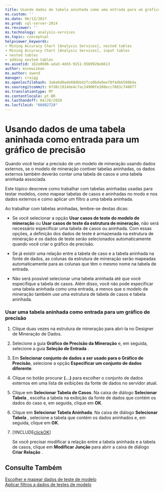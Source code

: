 ```yaml
---
title: Usando dados de tabela aninhada como uma entrada para um gráfico de precisão | Microsoft Docs
ms.custom: ''
ms.date: 06/13/2017
ms.prod: sql-server-2014
ms.reviewer: ''
ms.technology: analysis-services
ms.topic: conceptual
helpviewer_keywords:
- Mining Accuracy Chart [Analysis Services], nested tables
- Mining Accuracy Chart [Analysis Services], input tables
- nested tables
- adding nested tables
ms.assetid: 162e0686-ada3-4dd3-9151-9589926e6613
author: minewiskan
ms.author: owend
manager: craigg
ms.openlocfilehash: 3a6e6d0ade60dbb42fca9bda9ee78f4dbb50064a
ms.sourcegitcommit: 6fd8c1914de4c7ac24900fe388ecc7883c740077
ms.translationtype: MT
ms.contentlocale: pt-BR
ms.lasthandoff: 04/26/2020
ms.locfileid: "66082728"
---
```

# <a name="using-nested-table-data-as-an-input-for-an-accuracy-chart"></a>Usando dados de uma tabela aninhada como entrada para um gráfico de precisão
  Quando você testar a precisão de um modelo de mineração usando dados externos, se o modelo de mineração contiver tabelas aninhadas, os dados externos também deverão contar uma tabela de casos e uma tabela aninhada associada.  
  
 Este tópico descreve como trabalhar com tabelas aninhadas usadas para testar modelos, como mapear tabelas de casos e aninhadas no modo e nos dados externos e como aplicar um filtro a uma tabela aninhada.  
  
 Ao trabalhar com tabelas aninhadas, lembre-se destas dicas:  
  
-   Se você selecionar a opção **Usar casos de teste do modelo de mineração** ou **Usar casos de teste da estrutura de mineração**, não será necessário especificar uma tabela de casos ou aninhada. Com essas opções, a definição dos dados de teste é armazenada na estrutura de mineração e os dados de teste serão selecionados automaticamente quando você criar o gráfico de precisão.  
  
-   Se já existir uma relação entre a tabela de caso e a tabela aninhada na fonte de dados, as colunas da estrutura de mineração serão mapeadas automaticamente para as colunas que têm o mesmo nome na tabela de entrada.  
  
-   Não será possível selecionar uma tabela aninhada até que você especifique a tabela de casos. Além disso, você não pode especificar uma tabela aninhada como uma entrada, a menos que o modelo de mineração também use uma estrutura de tabela de casos e tabela aninhada.  
  
### <a name="use-a-nested-table-as-input-to-an-accuracy-chart"></a>Usar uma tabela aninhada como entrada para um gráfico de precisão  
  
1.  Clique duas vezes na estrutura de mineração para abri-la no Designer de Mineração de Dados.  
  
2.  Selecione a guia **Gráfico de Precisão da Mineração** e, em seguida, selecione a guia **Seleção de Entrada** .  
  
3.  Em **Selecionar conjunto de dados a ser usado para o Gráfico de Precisão**, selecione a opção **Especificar um conjunto de dados diferente**.  
  
4.  Clique no botão procurar **(...)** para escolher o conjunto de dados externos em uma lista de exibições da fonte de dados no servidor atual.  
  
5.  Clique em **Selecionar Tabela de Casos**. Na caixa de diálogo **Selecionar Tabela** , escolha a tabela na exibição da fonte de dados que contém os dados do caso e, em seguida, clique em **OK**.  
  
6.  Clique em **Selecionar Tabela Aninhada**. Na caixa de diálogo **Selecionar Tabela** , selecione a tabela que contém os dados aninhados e, em seguida, clique em **OK**.  
  
7.  [!INCLUDE[clickOK](../../includes/clickok-md.md)]  
  
     Se você precisar modificar a relação entre a tabela aninhada e a tabela de casos, clique em **Modificar Junção** para abrir a caixa de diálogo **Criar Relação** .  
  
## <a name="see-also"></a>Consulte Também  
 [Escolher e mapear dados de teste de modelo](choose-and-map-model-testing-data.md)   
 [Aplicar filtros a dados de testes de modelo](apply-filters-to-model-testing-data.md)  
  
  
